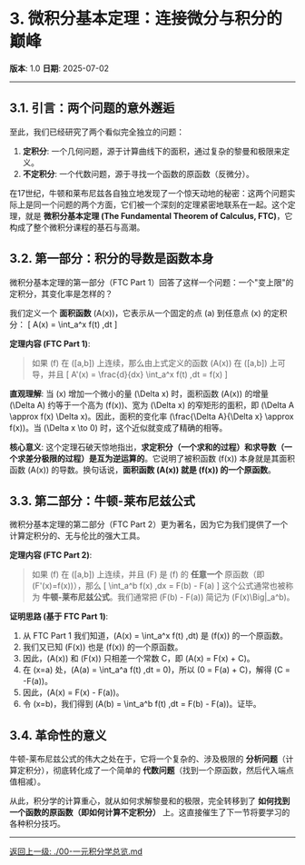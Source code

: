 # 3. 微积分基本定理：连接微分与积分的巅峰

**版本**: 1.0
**日期**: 2025-07-02

---

## 3.1. 引言：两个问题的意外邂逅

至此，我们已经研究了两个看似完全独立的问题：
1.  **定积分**: 一个几何问题，源于计算曲线下的面积，通过复杂的黎曼和极限来定义。
2.  **不定积分**: 一个代数问题，源于寻找一个函数的原函数（反微分）。

在17世纪，牛顿和莱布尼兹各自独立地发现了一个惊天动地的秘密：这两个问题实际上是同一个问题的两个方面，它们被一个深刻的定理紧密地联系在一起。这个定理，就是 **微积分基本定理 (The Fundamental Theorem of Calculus, FTC)**，它构成了整个微积分课程的基石与高潮。

## 3.2. 第一部分：积分的导数是函数本身

微积分基本定理的第一部分（FTC Part 1）回答了这样一个问题：一个"变上限"的定积分，其变化率是怎样的？

我们定义一个 **面积函数** \(A(x)\)，它表示从一个固定的点 \(a\) 到任意点 \(x\) 的定积分：
\[ A(x) = \int_a^x f(t) \,dt \]

**定理内容 (FTC Part 1)**:
> 如果 \(f\) 在 \([a,b]\) 上连续，那么由上式定义的函数 \(A(x)\) 在 \([a,b]\) 上可导，并且
> \[ A'(x) = \frac{d}{dx} \int_a^x f(t) \,dt = f(x) \]

**直观理解**:
当 \(x\) 增加一个微小的量 \(\Delta x\) 时，面积函数 \(A(x)\) 的增量 \(\Delta A\) 约等于一个高为 \(f(x)\)、宽为 \(\Delta x\) 的窄矩形的面积，即 \(\Delta A \approx f(x) \Delta x\)。因此，面积的变化率 \(\frac{\Delta A}{\Delta x} \approx f(x)\)。当 \(\Delta x \to 0\) 时，这个近似就变成了精确的相等。

**核心意义**: 这个定理石破天惊地指出，**求定积分（一个求和的过程）和求导数（一个求差分极限的过程）是互为逆运算的**。它说明了被积函数 \(f(x)\) 本身就是其面积函数 \(A(x)\) 的导数。换句话说，**面积函数 \(A(x)\) 就是 \(f(x)\) 的一个原函数**。

## 3.3. 第二部分：牛顿-莱布尼兹公式

微积分基本定理的第二部分（FTC Part 2）更为著名，因为它为我们提供了一个计算定积分的、无与伦比的强大工具。

**定理内容 (FTC Part 2)**:
> 如果 \(f\) 在 \([a,b]\) 上连续，并且 \(F\) 是 \(f\) 的 **任意一个** 原函数（即 \(F'(x)=f(x)\)），那么
> \[ \int_a^b f(x) \,dx = F(b) - F(a) \]
> 这个公式通常也被称为 **牛顿-莱布尼兹公式**。我们通常把 \(F(b) - F(a)\) 简记为 \(F(x)\Big|_a^b\)。

**证明思路 (基于 FTC Part 1)**:
1.  从 FTC Part 1 我们知道，\(A(x) = \int_a^x f(t) \,dt\) 是 \(f(x)\) 的一个原函数。
2.  我们又已知 \(F(x)\) 也是 \(f(x)\) 的一个原函数。
3.  因此，\(A(x)\) 和 \(F(x)\) 只相差一个常数 C，即 \(A(x) = F(x) + C\)。
4.  在 \(x=a\) 处，\(A(a) = \int_a^a f(t) \,dt = 0\)，所以 \(0 = F(a) + C\)，解得 \(C = -F(a)\)。
5.  因此，\(A(x) = F(x) - F(a)\)。
6.  令 \(x=b\)，我们得到 \(A(b) = \int_a^b f(t) \,dt = F(b) - F(a)\)。证毕。

## 3.4. 革命性的意义

牛顿-莱布尼兹公式的伟大之处在于，它将一个复杂的、涉及极限的 **分析问题**（计算定积分），彻底转化成了一个简单的 **代数问题**（找到一个原函数，然后代入端点值相减）。

从此，积分学的计算重心，就从如何求解黎曼和的极限，完全转移到了 **如何找到一个函数的原函数（即如何计算不定积分）** 上。这直接催生了下一节将要学习的各种积分技巧。

---
[返回上一级: ./00-一元积分学总览.md](./00-一元积分学总览.md) 